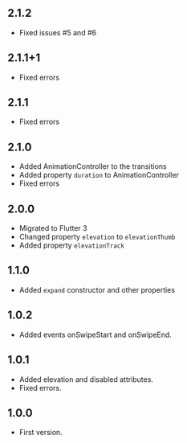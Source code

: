 ## 2.1.2

- Fixed issues #5 and #6

## 2.1.1+1

- Fixed errors

## 2.1.1

- Fixed errors

## 2.1.0

- Added AnimationController to the transitions
- Added property `duration` to AnimationController
- Fixed errors

## 2.0.0

- Migrated to Flutter 3
- Changed property `elevation` to `elevationThumb`
- Added property `elevationTrack`

## 1.1.0

- Added `expand`  constructor and other properties

## 1.0.2

- Added events onSwipeStart and onSwipeEnd.

## 1.0.1

- Added elevation and disabled attributes.
- Fixed errors.

## 1.0.0

- First version.
